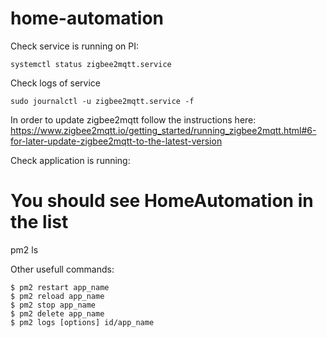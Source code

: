 # home-automation

Check service is running on PI:

```
systemctl status zigbee2mqtt.service
```

Check logs of service

```
sudo journalctl -u zigbee2mqtt.service -f
```

In order to update zigbee2mqtt follow the instructions here:
https://www.zigbee2mqtt.io/getting_started/running_zigbee2mqtt.html#6-for-later-update-zigbee2mqtt-to-the-latest-version

Check application is running:

# You should see HomeAutomation in the list

pm2 ls

Other usefull commands:

```
$ pm2 restart app_name
$ pm2 reload app_name
$ pm2 stop app_name
$ pm2 delete app_name
$ pm2 logs [options] id/app_name
```
